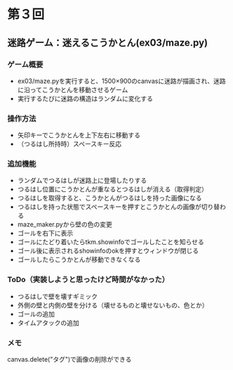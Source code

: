 # 第３回
## 迷路ゲーム：迷えるこうかとん(ex03/maze.py)
### ゲーム概要
- ex03/maze.pyを実行すると、1500×900のcanvasに迷路が描画され、迷路に沿ってこうかとんを移動させるゲーム
- 実行するたびに迷路の構造はランダムに変化する
### 操作方法
- 矢印キーでこうかとんを上下左右に移動する
- （つるはし所持時）スペースキー反応
### 追加機能
- ランダムでつるはしが迷路上に登場したりする
- つるはし位置にこうかとんが重なるとつるはしが消える（取得判定）
- つるはしを取得すると、こうかとんがつるはしを持った画像になる
- つるはしを持った状態でスペースキーを押すとこうかとんの画像が切り替わる
- maze_maker.pyから壁の色の変更
- ゴールを右下に表示
- ゴールにたどり着いたらtkm.showinfoでゴールしたことを知らせる
- ゴール後に表示されるshowinfoのokを押すとウィンドウが閉じる
- ゴールしたらこうかとんが移動できなくなる
### ToDo（実装しようと思ったけど時間がなかった）
- つるはしで壁を壊すギミック
- 外側の壁と内側の壁を分ける（壊せるものと壊せないもの、色とか）
- ゴールの追加
- タイムアタックの追加
### メモ
canvas.delete("タグ")で画像の削除ができる

